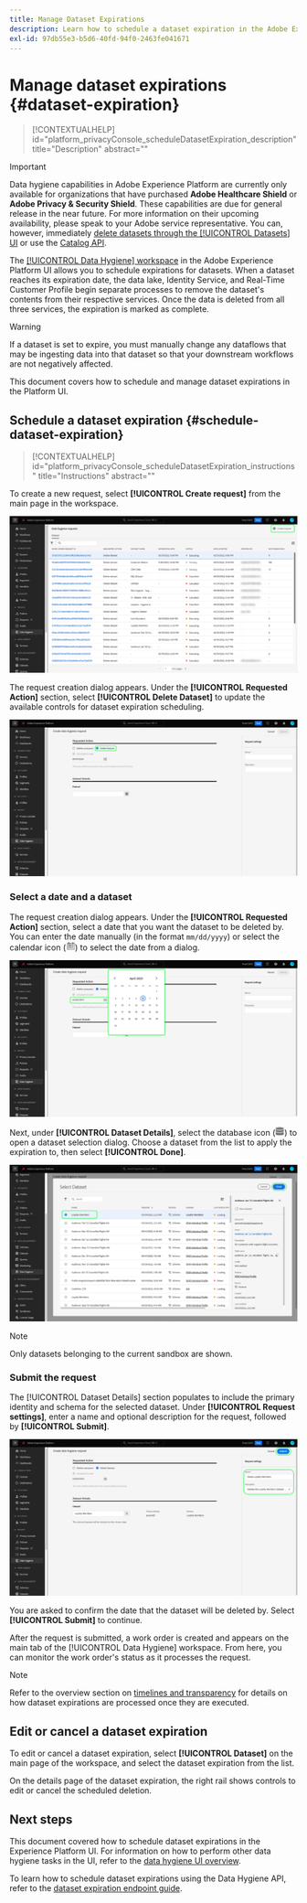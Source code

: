 ```yaml
---
title: Manage Dataset Expirations
description: Learn how to schedule a dataset expiration in the Adobe Experience Platform UI.
exl-id: 97db55e3-b5d6-40fd-94f0-2463fe041671
---
```

# Manage dataset expirations {#dataset-expiration}

>[!CONTEXTUALHELP]
>id="platform_privacyConsole_scheduleDatasetExpiration_description"
>title="Description"
>abstract=""

>[!IMPORTANT]
>
>Data hygiene capabilities in Adobe Experience Platform are currently only available for organizations that have purchased **Adobe Healthcare Shield** or **Adobe Privacy & Security Shield**. These capabilities are due for general release in the near future. For more information on their upcoming availability, please speak to your Adobe service representative. You can, however, immediately [delete datasets through the [!UICONTROL Datasets] UI](../../catalog/datasets/user-guide.md#delete) or use the [Catalog API](https://developer.adobe.com/experience-platform-apis/references/catalog/#tag/Datasets/operation/deleteDataset).

The [[!UICONTROL Data Hygiene] workspace](./overview.md) in the Adobe Experience Platform UI allows you to schedule expirations for datasets. When a dataset reaches its expiration date, the data lake, Identity Service, and Real-Time Customer Profile begin separate processes to remove the dataset's contents from their respective services. Once the data is deleted from all three services, the expiration is marked as complete.

>[!WARNING]
>
>If a dataset is set to expire, you must manually change any dataflows that may be ingesting data into that dataset so that your downstream workflows are not negatively affected.

This document covers how to schedule and manage dataset expirations in the Platform UI.

## Schedule a dataset expiration {#schedule-dataset-expiration}

>[!CONTEXTUALHELP]
>id="platform_privacyConsole_scheduleDatasetExpiration_instructions"
>title="Instructions"
>abstract=""

To create a new request, select **[!UICONTROL Create request]** from the main page in the workspace.

![Image showing the [!UICONTROL Create request] button being selected](../images/ui/ttl/create-request-button.png)

The request creation dialog appears. Under the **[!UICONTROL Requested Action]** section, select **[!UICONTROL Delete Dataset]** to update the available controls for dataset expiration scheduling.

![Image showing the [!UICONTROL Create request] button being selected](../images/ui/ttl/dataset-selected.png)

### Select a date and a dataset

The request creation dialog appears. Under the **[!UICONTROL Requested Action]** section, select a date that you want the dataset to be deleted by. You can enter the date manually (in the format `mm/dd/yyyy`) or select the calendar icon (![Image of the calendar icon](../images/ui/ttl/calendar-icon.png)) to select the date from a dialog.

![Image showing an expiration date being set for the dataset](../images/ui/ttl/select-date.png)

Next, under **[!UICONTROL Dataset Details]**, select the database icon (![Image of the database icon](../images/ui/ttl/database-icon.png)) to open a dataset selection dialog. Choose a dataset from the list to apply the expiration to, then select **[!UICONTROL Done]**.

![Image showing a dataset being selected](../images/ui/ttl/select-dataset.png)

>[!NOTE]
>
>Only datasets belonging to the current sandbox are shown.

### Submit the request

The [!UICONTROL Dataset Details] section populates to include the primary identity and schema for the selected dataset. Under **[!UICONTROL Request settings]**, enter a name and optional description for the request, followed by **[!UICONTROL Submit]**.

![Image showing the [!UICONTROL Submit] button being selected](../images/ui/ttl/submit.png)

You are asked to confirm the date that the dataset will be deleted by. Select **[!UICONTROL Submit]** to continue.

After the request is submitted, a work order is created and appears on the main tab of the [!UICONTROL Data Hygiene] workspace. From here, you can monitor the work order's status as it processes the request.

>[!NOTE]
>
>Refer to the overview section on [timelines and transparency](../home.md#dataset-expiration-transparency) for details on how dataset expirations are processed once they are executed.

## Edit or cancel a dataset expiration

To edit or cancel a dataset expiration, select **[!UICONTROL Dataset]** on the main page of the workspace, and select the dataset expiration from the list.

On the details page of the dataset expiration, the right rail shows controls to edit or cancel the scheduled deletion.

## Next steps

This document covered how to schedule dataset expirations in the Experience Platform UI. For information on how to perform other data hygiene tasks in the UI, refer to the [data hygiene UI overview](./overview.md).

To learn how to schedule dataset expirations using the Data Hygiene API, refer to the [dataset expiration endpoint guide](../api/dataset-expiration.md).
